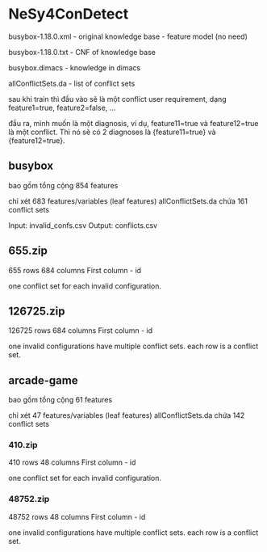 # NeSy4ConDetect


busybox-1.18.0.xml - original knowledge base  - feature model (no need)

busybox-1.18.0.txt - CNF of knowledge base

busybox.dimacs - knowledge in dimacs

allConflictSets.da - list of conflict sets



sau khi train thì đầu vào sẽ là một conflict user requirement, dạng feature1=true, feature2=false, ...

đầu ra, mình muốn là một diagnosis, ví dụ, feature11=true và feature12=true là một conflict. Thì nó sẽ có 2 diagnoses là {feature11=true} và {feature12=true}.

## busybox
bao gồm tổng cộng 854 features

chỉ xét 683 features/variables (leaf features)
allConflictSets.da chứa 161 conflict sets

Input: invalid_confs.csv
Output: conflicts.csv

## 655.zip

655 rows
684 columns
First column - id

one conflict set for each invalid configuration.

## 126725.zip

126725 rows
684 columns
First column - id

one invalid configurations have multiple conflict sets.
each row is a conflict set.

## arcade-game
bao gồm tổng cộng 61 features

chỉ xét 47 features/variables (leaf features)
allConflictSets.da chứa 142 conflict sets

### 410.zip

410 rows
48 columns
First column - id

one conflict set for each invalid configuration.

### 48752.zip

48752 rows
48 columns
First column - id

one invalid configurations have multiple conflict sets.
each row is a conflict set.